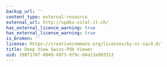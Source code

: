 ```yaml
---
backup_url: ''
content_type: external-resource
external_url: http://spdbv.vital-it.ch/
has_external_licence_warning: true
has_external_license_warning: true
is_broken: ''
license: https://creativecommons.org/licenses/by-nc-sa/4.0/
title: Deep View Swiss-Pdb Viewer
uid: 398f178f-8049-49f3-9f9c-04a13a903313
---
```

